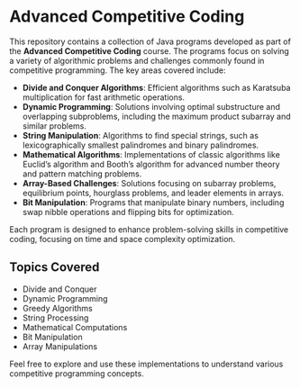 # Advanced Competitive Coding

This repository contains a collection of Java programs developed as part of the **Advanced Competitive Coding** course. The programs focus on solving a variety of algorithmic problems and challenges commonly found in competitive programming. The key areas covered include:

- **Divide and Conquer Algorithms**: Efficient algorithms such as Karatsuba multiplication for fast arithmetic operations.
- **Dynamic Programming**: Solutions involving optimal substructure and overlapping subproblems, including the maximum product subarray and similar problems.
- **String Manipulation**: Algorithms to find special strings, such as lexicographically smallest palindromes and binary palindromes.
- **Mathematical Algorithms**: Implementations of classic algorithms like Euclid’s algorithm and Booth’s algorithm for advanced number theory and pattern matching problems.
- **Array-Based Challenges**: Solutions focusing on subarray problems, equilibrium points, hourglass problems, and leader elements in arrays.
- **Bit Manipulation**: Programs that manipulate binary numbers, including swap nibble operations and flipping bits for optimization.

Each program is designed to enhance problem-solving skills in competitive coding, focusing on time and space complexity optimization.

## Topics Covered

- Divide and Conquer
- Dynamic Programming
- Greedy Algorithms
- String Processing
- Mathematical Computations
- Bit Manipulation
- Array Manipulations

Feel free to explore and use these implementations to understand various competitive programming concepts.
